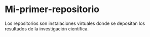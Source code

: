 # Mi-primer-repositorio
Los repositorios son instalaciones virtuales donde se depositan los resultados de la investigación científica.
